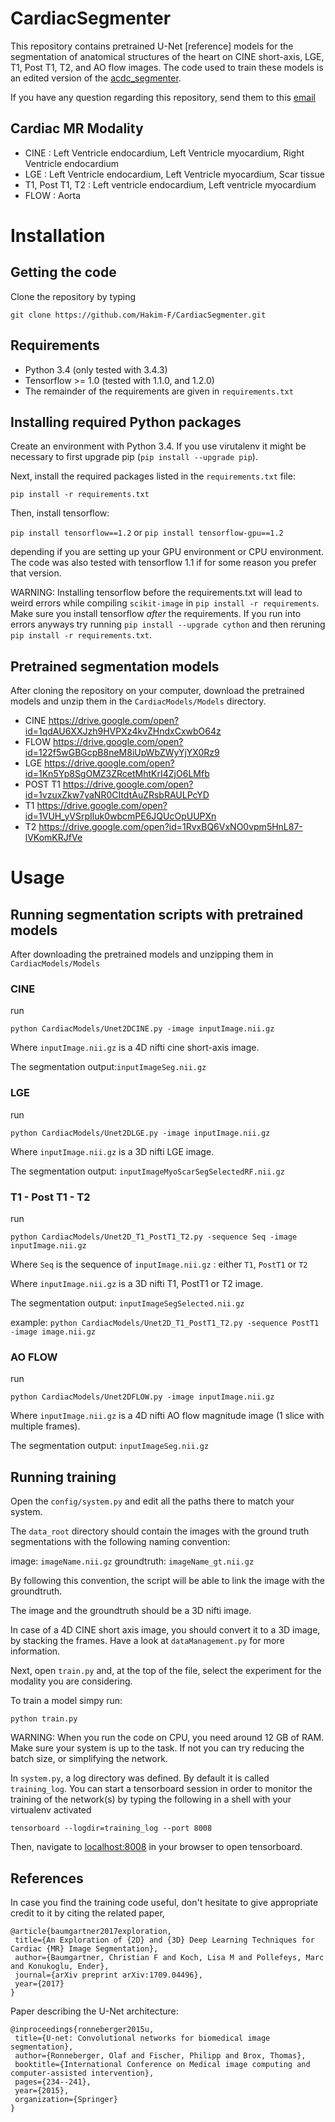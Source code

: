 # CardiacSegmenter

This repository contains pretrained U-Net [reference] models for the segmentation of anatomical structures of the heart on CINE short-axis, LGE, T1, Post T1, T2, and AO flow images. The code used to train these models is an edited version of the [acdc_segmenter](https://github.com/baumgach/acdc_segmenter).

If you have any question regarding this repository, send them to this [email](mailto:mhakim.fadil@gmail.com)

## Cardiac MR Modality
* CINE : Left Ventricle endocardium, Left Ventricle myocardium, Right Ventricle endocardium
* LGE : Left Ventricle endocardium, Left Ventricle myocardium, Scar tissue
* T1, Post T1, T2 : Left ventricle endocardium, Left ventricle myocardium
* FLOW : Aorta

# Installation

## Getting the code

Clone the repository by typing

``` git clone https://github.com/Hakim-F/CardiacSegmenter.git ```

## Requirements 

- Python 3.4 (only tested with 3.4.3)
- Tensorflow >= 1.0 (tested with 1.1.0, and 1.2.0)
- The remainder of the requirements are given in `requirements.txt`

## Installing required Python packages

Create an environment with Python 3.4. If you use virutalenv it 
might be necessary to first upgrade pip (``` pip install --upgrade pip ```).

Next, install the required packages listed in the `requirements.txt` file:

``` pip install -r requirements.txt ```

Then, install tensorflow:

``` pip install tensorflow==1.2 ```
or
``` pip install tensorflow-gpu==1.2 ```

depending if you are setting up your GPU environment or CPU environment. The code was also
tested with tensorflow 1.1 if for some reason you prefer that version.

WARNING: Installing tensorflow before the requirements.txt will lead to weird errors while compiling `scikit-image` in `pip install -r requirements`. Make sure you install tensorflow *after* the requirements. 
If you run into errors anyways try running `pip install --upgrade cython` and then reruning `pip install -r requirements.txt`. 

## Pretrained segmentation models

After cloning the repository on your computer, download the pretrained models and unzip them in the `CardiacModels/Models` directory.

* CINE https://drive.google.com/open?id=1qdAU6XXJzh9HVPXz4kvZHndxCxwbO64z
* FLOW https://drive.google.com/open?id=122f5wGBGcpB8neM8iUpWbZWyYjYX0Rz9
* LGE https://drive.google.com/open?id=1Kn5Yp8SgOMZ3ZRcetMhtKrI4ZjO6LMfb 
* POST T1 https://drive.google.com/open?id=1vzuxZkw7yaNR0CItdtAuZRsbRAULPcYD
* T1 https://drive.google.com/open?id=1VUH_yVSrpIluk0wbcmPE6JQUcOpUUPXn
* T2 https://drive.google.com/open?id=1RvxBQ6VxNO0vpm5HnL87-lVKomKRJfVe

# Usage

## Running segmentation scripts with pretrained models

After downloading the pretrained models and unzipping them in `CardiacModels/Models`

### CINE

run 

``` python CardiacModels/Unet2DCINE.py -image inputImage.nii.gz ```

Where `inputImage.nii.gz` is a 4D nifti cine short-axis image.

The segmentation output:`inputImageSeg.nii.gz`

### LGE 

run 

``` python CardiacModels/Unet2DLGE.py -image inputImage.nii.gz ```

Where `inputImage.nii.gz` is a 3D nifti LGE image.

The segmentation output: `inputImageMyoScarSegSelectedRF.nii.gz`


### T1 - Post T1 - T2

run 

``` python CardiacModels/Unet2D_T1_PostT1_T2.py -sequence Seq -image inputImage.nii.gz ```

Where `Seq` is the sequence of `inputImage.nii.gz` : either `T1`, `PostT1` or `T2`

Where `inputImage.nii.gz` is a 3D nifti T1, PostT1 or T2 image.

The segmentation output: `inputImageSegSelected.nii.gz`

example: ```python CardiacModels/Unet2D_T1_PostT1_T2.py -sequence PostT1 -image image.nii.gz ```

### AO FLOW

run 

``` python CardiacModels/Unet2DFLOW.py -image inputImage.nii.gz ```

Where `inputImage.nii.gz` is a 4D nifti AO flow magnitude image (1 slice with multiple frames).

The segmentation output: `inputImageSeg.nii.gz`


## Running training

Open the `config/system.py` and edit all the paths there to match your system.

The `data_root` directory should contain the images with the ground truth segmentations with the following naming convention:

image: `imageName.nii.gz`  groundtruth: `imageName_gt.nii.gz` 

By following this convention, the script will be able to link the image with the groundtruth. 

The image and the groundtruth should be a 3D nifti image.

In case of a 4D CINE short axis image, you should convert it to a 3D image, by stacking the frames.
Have a look at `dataManagement.py` for more information.

Next, open `train.py` and, at the top of the file, select the experiment for the modality you are considering.

To train a model simpy run:

``` python train.py ```

WARNING: When you run the code on CPU, you need around 12 GB of RAM. Make sure your system is up to the task. If not you can try reducing the batch size, or simplifying the network. 

In `system.py`, a log directory was defined. By default it is called `training_log`. You can start a tensorboard
session in order to monitor the training of the network(s) by typing the following in a shell with your virtualenv
activated

``` tensorboard --logdir=training_log --port 8008 ```

Then, navigate to [localhost:8008](localhost:8008) in your browser to open tensorboard.

## References

 In case you find the training code useful, don't hesitate to give appropriate credit to it by citing the related paper, 

 ```
@article{baumgartner2017exploration,
  title={An Exploration of {2D} and {3D} Deep Learning Techniques for Cardiac {MR} Image Segmentation},
  author={Baumgartner, Christian F and Koch, Lisa M and Pollefeys, Marc and Konukoglu, Ender},
  journal={arXiv preprint arXiv:1709.04496},
  year={2017}
}
```

Paper describing the U-Net architecture:

 ```
@inproceedings{ronneberger2015u,
  title={U-net: Convolutional networks for biomedical image segmentation},
  author={Ronneberger, Olaf and Fischer, Philipp and Brox, Thomas},
  booktitle={International Conference on Medical image computing and computer-assisted intervention},
  pages={234--241},
  year={2015},
  organization={Springer}
}
```
